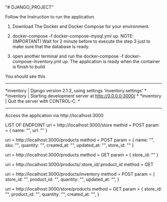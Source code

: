"# DJANGO_PROJECT" 


Follow the Instruction to run the application.

1. Download The Docker and Docker Compose for your environment.
2. docker-compose -f docker-compose-mysql.yml up. 
NOTE:
(IMPORTANT) Wait for 2 minute before to execute the step 3 just to make sure that the database is ready.

3. open another terminal and run the docker-compose -f docker-compose-inventory.yml up. The application is ready when the container is finish to build 

You should see this 
************************************************************************
*inventory | Django version 2.1.2, using settings 'inventory.settings'  *
*inventory | Starting development server at http://0.0.0.0:3000/        *
*inventory | Quit the server with CONTROL-C.                            *
************************************************************************

Access the application via http://localhost:3000


LIST OF ENDPOINT
uri = http://localhost:3000/store
methid = POST
param = {
    name: "",
    url: ""
}


uri = http://localhost:3000/products
method = POST
param = {
    name: "",
    sku: "",
    quantity: "",
    created_at: "",
    updated_at: "",
    store_id: ""
}

uri = http://localhost:3000/products
method = GET
param = {
    store_id: ""
}


uri = http://localhost:3000/products/:store_id/:product_id 
method = GET

uri = http://localhost:3000/products/inventory
method = POST
param = {
    store_id: "",
    product_id: "",
    quantity: "",
    updated_at: "",
}

uri = http://localhost:3000/store/products
method = GET
param = {
    store_id: "",
    product_id: "",
    quantity: "",
    created_at: "",
}